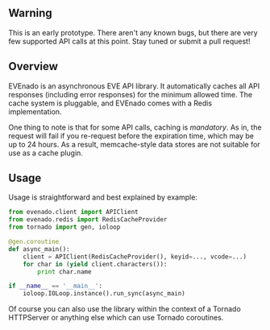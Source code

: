 Warning
-------

This is an early prototype. There aren't any known bugs, but there are very few supported API calls at this point. Stay tuned or submit a pull request!

Overview
--------

EVEnado is an asynchronous EVE API library. It automatically caches all API responses (including error responses) for the minimum allowed time. The cache system is pluggable, and EVEnado comes with a Redis implementation.

One thing to note is that for some API calls, caching is *mandatory*. As in, the request will fail if you re-request before the expiration time, which may be up to 24 hours. As a result, memcache-style data stores are not suitable for use as a cache plugin.

Usage
-----

Usage is straightforward and best explained by example:

```python
from evenado.client import APIClient
from evenado.redis import RedisCacheProvider
from tornado import gen, ioloop

@gen.coroutine
def async_main():
    client = APIClient(RedisCacheProvider(), keyid=..., vcode=...)
    for char in (yield client.characters()):
        print char.name

if __name__ == '__main__':
    ioloop.IOLoop.instance().run_sync(async_main)
```

Of course you can also use the library within the context of a Tornado HTTPServer or anything else which can use Tornado coroutines.
